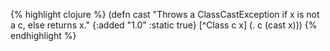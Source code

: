 {% highlight clojure %}
(defn cast
  "Throws a ClassCastException if x is not a c, else returns x."
  {:added "1.0"
   :static true}
  [^Class c x] 
  (. c (cast x)))
{% endhighlight %}
